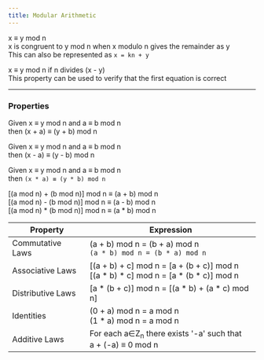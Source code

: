 ```yaml
---
title: Modular Arithmetic
---
```


x ≡ y mod n  
x is congruent to y mod n when x modulo n gives the remainder as y  
This can also be represented as `x = kn + y`

x ≡ y mod n if n divides (x - y)  
This property can be used to verify that the first equation is correct

---

### Properties

Given x ≡ y mod n and a ≡ b mod n  
then (x + a) ≡ (y + b) mod n  

Given x ≡ y mod n and a ≡ b mod n  
then (x - a) ≡ (y - b) mod n  

Given x ≡ y mod n and a ≡ b mod n  
then `(x * a) ≡ (y * b) mod n`  

\[(a mod n) + (b mod n)\] mod n  ≡ (a + b) mod n  
\[(a mod n) - (b mod n)\] mod n ≡ (a - b) mod n  
\[(a mod n) \* (b mod n)\] mod n ≡ (a \* b) mod n  

| Property          | Expression                                                                                         |
| ----------------- | -------------------------------------------------------------------------------------------------- |
| Commutative Laws  | (a + b) mod n = (b + a) mod n<br/>`(a * b) mod n = (b * a) mod n`                                   |
| Associative Laws  | \[(a + b) + c\] mod n = \[a + (b + c)\] mod n<br/>\[(a \* b) \* c\] mod n = \[a \* (b \* c)\] mod n |
| Distributive Laws | \[a \* (b + c)\] mod n = \[(a \* b) + (a \* c) mod n\]                                             |
| Identities        | (0 + a) mod n = a mod n<br/>(1 \* a) mod n = a mod n                                                |
| Additive Laws     | For each a∈Z<sub>n</sub> there exists '-a' such that<br/>a + (-a) ≡ 0 mod n                         |